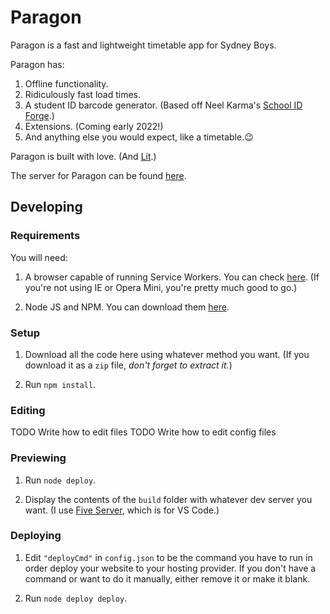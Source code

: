 # Paragon

Paragon is a fast and lightweight timetable app for Sydney Boys.

Paragon has:

1. Offline functionality.
2. Ridiculously fast load times.
3. A student ID barcode generator. (Based off Neel Karma's [School ID Forge](https://github.com/neelkarma/schoolidforge).)
4. Extensions. (Coming early 2022!)
5. And anything else you would expect, like a timetable.😉

Paragon is built with love. (And [Lit](https://lit.dev).)

The server for Paragon can be found [here](https://github.com/AndrewPerson/IBM-Paragon-Server).

## Developing

### Requirements

You will need:

1. A browser capable of running Service Workers. You can check [here](https://caniuse.com/serviceworkers). (If you're not using IE or Opera Mini, you're pretty much good to go.)

2. Node JS and NPM. You can download them [here](https://nodejs.org/en/).

### Setup

1. Download all the code here using whatever method you want. (If you download it as a `zip` file, *don't forget to extract it.*)

2. Run `npm install`.

### Editing

TODO Write how to edit files
TODO Write how to edit config files

### Previewing

1. Run `node deploy`.

2. Display the contents of the `build` folder with whatever dev server you want. (I use [Five Server](https://marketplace.visualstudio.com/items?itemName=yandeu.five-server), which is for VS Code.)

### Deploying

1. Edit `"deployCmd"` in `config.json` to be the command you have to run in order deploy your website to your hosting provider. If you don't have a command or want to do it manually, either remove it or make it blank.

2. Run `node deploy deploy`.
